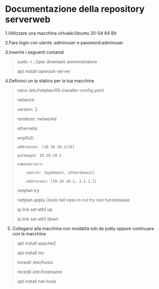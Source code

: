 
# Documentazione della repository serverweb

1.Utilizzare una macchina virtuale:Ubuntu 20-04 64 Bit

2.Fare login con utente :adminuser e password:adminuser

3.Inserire i seguenti comandi

>sudo -i ; //per diventare amministratore
>
>apt install openssh-server
>
4.Definisci un ip statico per la tua macchina
>nano /etc/netplan/00-installer-config.yaml
>
>network:
>
> version: 2
>
> renderer: networkd
>
> ethernets:
>
>   enp0s3:
>
>     addresses: [10.10.10.2/24]
>
>     gateway4: 10.10.10.1
>
>     nameservers:
>
>         search: [mydomain, otherdomain]
>
>         addresses: [10.10.10.1, 1.1.1.1]
>
>netplan try
>
>netplan apply //solo nel caso in cui try non funzionasse
>
>ip link set eth1 up
>
>ip link set eth1 down

5. Collegarsi alla macchina con modalità ssh da putty oppure continuare con la macchina

>apt install apache2
>
>apt install mc
>
>mcedit /etc/hosts
>
>mcedit /etc/hostname
>
>apt install net-tools
>
